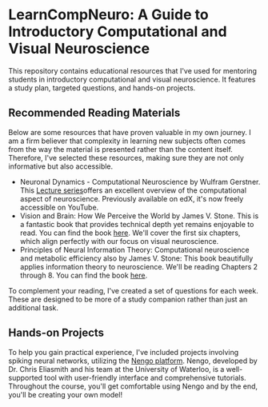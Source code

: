 # LearnCompNeuro: A Guide to Introductory Computational and Visual Neuroscience

This repository contains educational resources that I've used for mentoring students in introductory computational and visual neuroscience. It features a study plan, targeted questions, and hands-on projects.

## Recommended Reading Materials
Below are some resources that have proven valuable in my own journey. I am a firm believer that complexity in learning new subjects often comes from the way the material is presented rather than the content itself. Therefore, I've selected these resources, making sure they are not only informative but also accessible.

* Neuronal Dynamics - Computational Neuroscience by Wulfram Gerstner. This [Lecture series](https://lcnwww.epfl.ch/gerstner/NeuronalDynamics-MOOCall.html)offers an excellent overview of the computational aspect of neuroscience. Previously available on edX, it's now freely accessible on YouTube.
* Vision and Brain: How We Perceive the World by James V. Stone. This is a fantastic book that provides technical depth yet remains enjoyable to read. You can find the book [here](https://jamesstone.sites.sheffield.ac.uk/books/vision-and-brain). We'll cover the first six chapters, which align perfectly with our focus on visual neuroscience.
* Principles of Neural Information Theory: Computational neuroscience and metabolic efficiency also by James V. Stone: This book beautifully applies information theory to neuroscience. We'll be reading Chapters 2 through 8. You can find the book [here](https://jamesstone.sites.sheffield.ac.uk/books/principles-of-neural-information-theory).

To complement your reading, I've created a set of questions for each week. These are designed to be more of a study companion rather than just an additional task.

## Hands-on Projects

To help you gain practical experience, I've included projects involving spiking neural networks, utilizing the [Nengo platform](https://www.nengo.ai). Nengo, developed by Dr. Chris Eliasmith and his team at the University of Waterloo, is a well-supported tool with user-friendly interface and comprehensive tutorials. Throughout the course, you'll get comfortable using Nengo and by the end, you'll be creating your own model!
